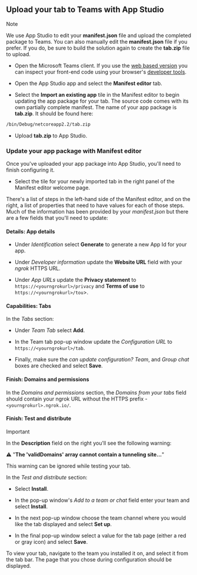 ## Upload your tab to Teams with App Studio

>[!NOTE]
> We use App Studio to edit your **manifest.json** file and upload the completed package to Teams. You can also manually edit the **manifest.json** file if you prefer. If you do, be sure to build the solution again to create the **tab.zip** file to upload.

- Open the Microsoft Teams client. If you use the [web based version](https://teams.microsoft.com) you can inspect your front-end code using your browser's [developer tools](~/foo.md).

- Open the App Studio app and select the **Manifest editor** tab.

- Select the **Import an existing app** tile in the Manifest editor to begin updating the app package for your tab. The source code comes with its own partially complete manifest. The name of your app package is **tab.zip**. It should be found here:

```bash
/bin/Debug/netcoreapp2.2/tab.zip
```

- Upload **tab.zip** to App Studio.

### Update your app package with Manifest editor

Once you've uploaded your app package into App Studio, you'll need to finish configuring it.

- Select the tile for your newly imported tab in the right panel of the Manifest editor welcome page.

There's a list of steps in the left-hand side of the Manifest editor, and on the right, a list of properties that need to have values for each of those steps. Much of the information has been provided by your *manifest.json* but there are a few fields that you'll need to update:

#### Details: App details

- Under *Identification* select **Generate** to generate a new App Id for your app.

- Under *Developer information* update the **Website URL** field with your *ngrok* HTTPS URL.

- Under *App URLs* update the **Privacy statement** to `https://<yourngrokurl>/privacy` and **Terms of use** to `https://<yourngrokurl>/tou`>.

#### Capabilities: Tabs

In the *Tabs* section:

- Under *Team Tab* select **Add**.

- In the Team tab pop-up window update the *Configuration URL* to `https://<yourngrokurl>/tab`.

- Finally, make sure the *can update configuration? Team*, and *Group chat* boxes are checked and select **Save**.

#### Finish: Domains and permissions

In the *Domains and permissions* section, the *Domains from your tabs* field should contain your ngrok URL without the HTTPS prefix - `<yourngrokurl>.ngrok.io/`.

#### Finish: Test and distribute

>[!IMPORTANT]
>In the **Description** field on the right you'll see the following warning:
>
>&#9888; "**The 'validDomains' array cannot contain a tunneling site...**"
>
>This warning can be ignored while testing your tab.

In the *Test and distribute* section:

- Select **Install**.

- In the pop-up window's *Add to a team or chat* field enter your team and select **Install**.

- In the next pop-up window choose the team channel where you would like the tab displayed and select **Set up**.

- In the final pop-up window select a value for the tab page (either a red or gray icon) and select **Save**.

To view your tab, navigate to the team you installed it on, and select it from the tab bar. The page that you chose during configuration should be displayed.
